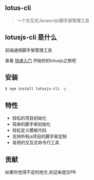 ## lotus-cli

> 一个交互式Javascript脚手架管理工具

## lotusjs-cli 是什么

前端通用脚手架管理工具

查看 [快速入门](quickstart.md) 开始你的lotusjs之旅吧
## 安装
```bash
$ npm install lotusjs-cli -g
```

## 特性

* 轻松的项目初始化
* 简单的脚手架初始化
* 轻松定义模板代码
* 支持所有js项目的脚手架定制
* 易用的交互式命令行工具

## 贡献

如果你觉得不足的地方,欢迎来提交PR
